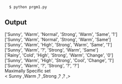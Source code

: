 ```bash
  $ python prgm1.py
```

## Output

['Sunny', 'Warm', 'Normal', 'Strong', 'Warm', 'Same', '1']   
['Sunny', 'Warm', 'Normal', 'Strong', 'Warm', 'Same']  
['Sunny', 'Warm', 'High', 'Strong', 'Warm', 'Same', '1']  
['Sunny', 'Warm', '?', 'Strong', 'Warm', 'Same']  
['Rainy', 'Cold', 'High', 'Strong', 'Warm', 'Change', '0']  
['Sunny', 'Warm', 'High', 'Strong', 'Cool', 'Change', '1']  
['Sunny', 'Warm', '?', 'Strong', '?', '?']  
Maximally Specific set  
< Sunny ,Warm ,? ,Strong ,? ,? ,>  
